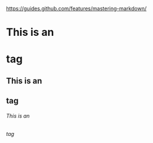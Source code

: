 https://guides.github.com/features/mastering-markdown/

# This is an <h1> tag
## This is an <h2> tag
###### This is an <h6> tag
